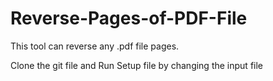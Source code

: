# Reverse-Pages-of-PDF-File
This tool can reverse any .pdf file pages.

Clone the git file and Run Setup file by changing the input file

